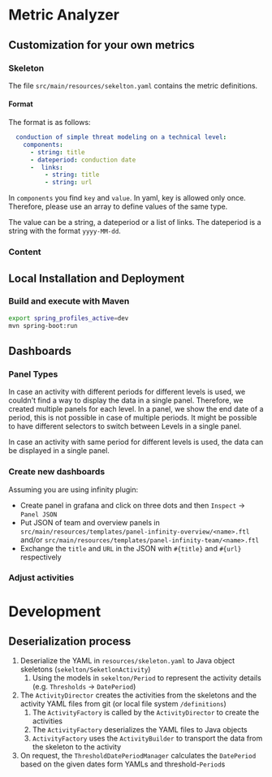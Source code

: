 # Metric Analyzer

## Customization for your own metrics
### Skeleton
The file `src/main/resources/sekelton.yaml` contains the metric definitions.

#### Format
The format is as follows:
```yaml 
  conduction of simple threat modeling on a technical level:
    components:
      - string: title
      - dateperiod: conduction date
      -  links:
          - string: title
          - string: url
```
In `components` you find `key` and `value`. In yaml, key is allowed only once. Therefore, please use an array to define values of the same type.

The value can be a string, a dateperiod or a list of links. The dateperiod is a string with the format `yyyy-MM-dd`.

### Content


## Local Installation and Deployment

### Build and execute with Maven

```bash
export spring_profiles_active=dev
mvn spring-boot:run
```

## Dashboards
### Panel Types
In case an activity with different periods for different levels is used, we couldn't find a way to display the data in a single panel. Therefore, we created multiple panels for each level.
In a panel, we show the end date of a period, this is not possible in case of multiple periods. It might be possible to have different selectors to switch between Levels in a single panel.

In case an activity with same period for different levels is used, the data can be displayed in a single panel.

### Create new dashboards
Assuming you are using infinity plugin:
- Create panel in grafana and click on three dots and then `Inspect` -> `Panel JSON`
- Put JSON of team and overview panels in `src/main/resources/templates/panel-infinity-overview/<name>.ftl` and/or `src/main/resources/templates/panel-infinity-team/<name>.ftl`
- Exchange the `title` and `URL` in the JSON with `#{title}` and `#{url}` respectively

### Adjust activities

# Development
## Deserialization process
1. Deserialize the YAML in `resources/skeleton.yaml` to Java object skeletons (`sekelton/SeketlonActivity`)
    1. Using the models in `sekelton/Period` to represent the activity details (e.g. `Thresholds` -> `DatePeriod`)
2. The `ActivityDirector` creates the activities from the skeletons and the activity YAML files from git (or local file system `/definitions`)
    1. The `ActivityFactory` is called by the `ActivityDirector` to create the activities
    2. The `ActivityFactory` deserializes the YAML files to Java objects
    3. `ActivityFactory` uses the `ActivityBuilder` to transport the data from the skeleton to the activity
3. On request, the `ThresholdDatePeriodManager` calculates the `DatePeriod` based on the given dates form YAMLs and threshold-`Period`s